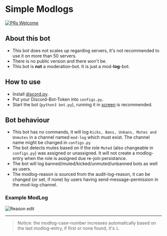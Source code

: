 # Simple Modlogs
[![PRs Welcome](https://img.shields.io/badge/PRs-welcome-brightgreen.svg?style=flat-square)](https://github.com/nerrixDE/simple-modlogs/fork) 
## About this bot
- This bot does not scales up regarding servers, it's not recommended to use it on more than 50 servers.
- There is no public version and there won't be.
- This bot is **not** a moderation-bot. It is just a mod-**log**-bot.
## How to use
- Install [discord.py](https://github.com/rapptz/discord.py).
- Put your Discord-Bot-Token into `configs.py`.
- Start the bot (`python3 bot.py`), running it in [screen](https://linux.die.net/man/1/screen) is recommended.
## Bot behaviour
- This bot has no commands, it will log `Kicks, Bans, Unbans, Mutes and Unmutes` in a channel named `mod-log` which must exist. The channel name might be changed in `configs.py`
- The bot detects mutes based on if the role `Muted` (also changeable in `configs.py`) was assigned or unassigned. It will not create a modlog-entry when the role is assigned due re-join persistance.
- The bot will log banned/muted/kicked/unmuted/unbanned bots as well as users.
- The modlog-reason is sourced from the audit-log-reason, it can be changed (or set, if none) by users having send-message-permission in the mod-log-channel.
### Example ModLog
![Reason edit](https://i.imgur.com/mNOuJbW.png)

_____________
> Notice: the modlog-case-number increases automatically based on the last modlog-entry, if first or none found, it's `1`.
